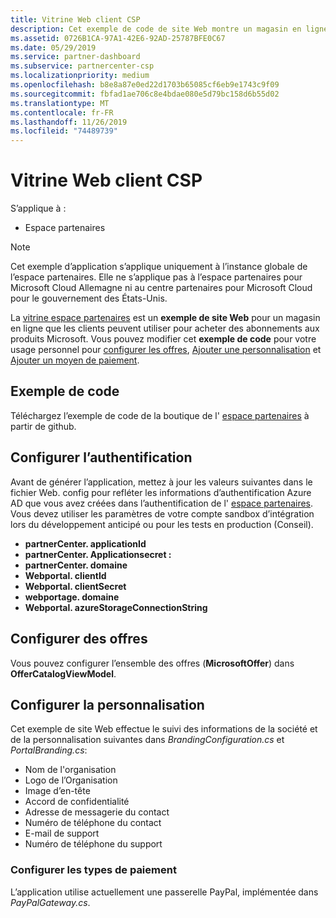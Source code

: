 ```yaml
---
title: Vitrine Web client CSP
description: Cet exemple de code de site Web montre un magasin en ligne opérationnel permettant aux clients d’acheter des abonnements aux produits Microsoft.
ms.assetid: 0726B1CA-97A1-42E6-92AD-25787BFE0C67
ms.date: 05/29/2019
ms.service: partner-dashboard
ms.subservice: partnercenter-csp
ms.localizationpriority: medium
ms.openlocfilehash: b8e8a87e0ed22d1703b65085cf6eb9e1743c9f09
ms.sourcegitcommit: fbfad1ae706c8e4bdae080e5d79bc158d6b55d02
ms.translationtype: MT
ms.contentlocale: fr-FR
ms.lasthandoff: 11/26/2019
ms.locfileid: "74489739"
---
```

# <a name="csp-customer-web-storefront"></a>Vitrine Web client CSP

S’applique à :

- Espace partenaires

> [!NOTE]
> Cet exemple d’application s’applique uniquement à l’instance globale de l’espace partenaires. Elle ne s’applique pas à l’espace partenaires pour Microsoft Cloud Allemagne ni au centre partenaires pour Microsoft Cloud pour le gouvernement des États-Unis.

La [vitrine espace partenaires](https://github.com/Microsoft/Partner-Center-Storefront) est un **exemple de site Web** pour un magasin en ligne que les clients peuvent utiliser pour acheter des abonnements aux produits Microsoft. Vous pouvez modifier cet **exemple de code** pour votre usage personnel pour [configurer les offres](#configure-offers), [Ajouter une personnalisation](#configure-branding) et [Ajouter un moyen de paiement](#configure-payment-types).

## <a name="sample-code"></a>Exemple de code

Téléchargez l’exemple de code de la boutique de l' [espace partenaires](https://github.com/Microsoft/Partner-Center-Storefront) à partir de github.

## <a name="configure-authentication"></a>Configurer l’authentification

Avant de générer l’application, mettez à jour les valeurs suivantes dans le fichier Web. config pour refléter les informations d’authentification Azure AD que vous avez créées dans l’authentification de l' [espace partenaires](partner-center-authentication.md). Vous devez utiliser les paramètres de votre compte sandbox d’intégration lors du développement anticipé ou pour les tests en production (Conseil).

- **partnerCenter. applicationId**
- **partnerCenter. Applicationsecret :**
- **partnerCenter. domaine**
- **Webportal. clientId**
- **Webportal. clientSecret**
- **webportage. domaine**
- **Webportal. azureStorageConnectionString**

## <a name="configure-offers"></a>Configurer des offres

Vous pouvez configurer l’ensemble des offres (**MicrosoftOffer**) dans **OfferCatalogViewModel**.

## <a name="configure-branding"></a>Configurer la personnalisation

Cet exemple de site Web effectue le suivi des informations de la société et de la personnalisation suivantes dans *BrandingConfiguration.cs* et *PortalBranding.cs*:

- Nom de l'organisation
- Logo de l’Organisation
- Image d’en-tête
- Accord de confidentialité
- Adresse de messagerie du contact
- Numéro de téléphone du contact
- E-mail de support
- Numéro de téléphone du support

### <a name="configure-payment-types"></a>Configurer les types de paiement

L’application utilise actuellement une passerelle PayPal, implémentée dans *PayPalGateway.cs*.